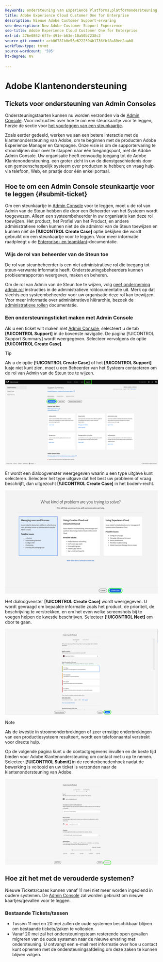 ```yaml
---
keywords: ondersteuning van Experience Platforms;platformondersteuning;ondersteuning van intelligente services; klantenondersteuning; toewijzingssteun; rtcdp-ondersteuning; ondersteuningsticket verzenden;klantenondersteuning
title: Adobe Experience Cloud Customer One for Enterprise
description: Nieuwe Adobe Customer Support-ervaring
seo-description: New Adobe Customer Support Experience
seo-title: Adobe Experience Cloud Customer One for Enterprise
exl-id: 276e0862-6f7e-491e-b63e-10a50b7238c2
source-git-commit: acb06781b0e56e6222394b1736fbf8a80ee2aab8
workflow-type: tm+mt
source-wordcount: '595'
ht-degree: 0%

---
```


# Adobe Klantenondersteuning

## Tickets voor ondersteuning van Admin Consoles

Ondersteuningstaarten kunnen nu worden verzonden via de [Admin Console](https://adminconsole.adobe.com/). Voor instructies over hoe te om een steunkaartje voor te leggen, herzie de sectie voor [het voorleggen van een steunkaartje](#submit-ticket).

Zoals eerder gedeeld, werken we aan een betere interactie met de klantenondersteuning van Adobe, om te beginnen met de producten Adobe Experience Manager en Campagne. Onze visie is om de supportervaring te stroomlijnen door over te stappen naar één toegangspunt, met de Adobe Admin Console. Uw organisatie heeft eenvoudig toegang tot de Adobe Klantenondersteuning. een groter zicht in uw de dienstgeschiedenis door een gemeenschappelijk systeem over producten te hebben; en vraag hulp via telefoon, Web, en praatje door één enkel portaal.

## Hoe te om een Admin Console steunkaartje voor te leggen {#submit-ticket}

Om een steunkaartje in [Admin Console](https://adminconsole.adobe.com/) voor te leggen, moet u de rol van Admin van de Steun hebben die door een Beheerder van het Systeem wordt toegewezen. Alleen een systeembeheerder in uw organisatie kan deze rol toewijzen. Het product, het Profiel van het Product, en andere administratieve rollen kunnen niet de de adminrol van de Steun toewijzen en kunnen niet de **[!UICONTROL Create Case]** optie bekijken die wordt gebruikt om een steunkaartje voor te leggen. Voor meer informatie raadpleegt u de [Enterprise- en teamklant](https://helpx.adobe.com/enterprise/using/support-and-expert-services.html)-documentatie.

### Wijs de rol van beheerder van de Steun toe

De rol van steunbeheerder is een niet administratieve rol die toegang tot steun-verwante informatie heeft. Ondersteuningsbeheerders kunnen probleemrapporten weergeven, maken en beheren.

Om de rol van Admin van de Steun toe te wijzen, volg [geef onderneming admin rol](https://helpx.adobe.com/enterprise/using/admin-roles.html#add-admin-teams) instructies in de administratieve roldocumentatie uit. Merk op dat slechts een systeembeheerder voor uw organisatie deze rol kan toewijzen. Voor meer informatie over administratieve hiërarchie, bezoek de [administratieve rollen](https://helpx.adobe.com/enterprise/admin-guide.html/enterprise/using/admin-roles.ug.html) documentatie.

### Een ondersteuningsticket maken met Admin Console

Als u een ticket wilt maken met [Admin Console](https://adminconsole.adobe.com/), selecteert u de tab **[!UICONTROL Support]** in de bovenste navigatie. De pagina [!UICONTROL Support Summary] wordt weergegeven. Selecteer vervolgens de optie **[!UICONTROL Create Case]**.

>[!TIP]
>
> Als u de optie **[!UICONTROL Create Case]** of het **[!UICONTROL Support]** lusje niet kunt zien, moet u een Beheerder van het Systeem contacteren om de rol van Admin van de Steun toe te wijzen.

![Tabblad Ondersteuning Admin Console](./assets/Support.png)

Er wordt een dialoogvenster weergegeven waarin u een type uitgave kunt selecteren. Selecteer het type uitgave dat het best uw probleem of vraag beschrijft, dan uitgezocht **[!UICONTROL Create Case]** in het bodem-recht.

![Probleem selecteren](./assets/select-case-type.png)

Het dialoogvenster **[!UICONTROL Create Case]** wordt weergegeven. U wordt gevraagd om bepaalde informatie zoals het product, de prioriteit, de beschrijving te verstrekken, en om het even welke screenshots bij te voegen helpen de kwestie beschrijven. Selecteer **[!UICONTROL Next]** om door te gaan.

![hoofdletter maken](./assets/create_case.png)

>[!NOTE]
>
> Als de kwestie in stroomonderbrekingen of zeer ernstige onderbrekingen van een productiesysteem resulteert, wordt een telefoonaantal verstrekt voor directe hulp.

Op de volgende pagina kunt u de contactgegevens invullen en de beste tijd bieden voor Adobe Klantenondersteuning om contact met u op te nemen. Selecteer **[!UICONTROL Submit]** in de rechterbenedenhoek nadat de bewerking is voltooid en uw ticket is verzonden naar de klantenondersteuning van Adobe.

![Verzendticket](./assets/submit_case.png)

## Hoe zit het met de verouderde systemen?

Nieuwe Tickets/cases kunnen vanaf 11 mei niet meer worden ingediend in oudere systemen.  De [Admin Console](https://adminconsole.adobe.com/) zal worden gebruikt om nieuwe kaartjes/gevallen voor te leggen.

### Bestaande Tickets/tassen

* Tussen 11 mei en 20 mei zullen de oude systemen beschikbaar blijven om bestaande tickets/zaken te voltooien.
* Vanaf 20 mei zal het ondersteuningsteam resterende open gevallen migreren van de oude systemen naar de nieuwe ervaring met ondersteuning.  U ontvangt een e-mail met informatie over hoe u contact kunt opnemen met de ondersteuningsafdeling om deze zaken te kunnen blijven volgen.


